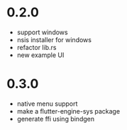 # 0.2.0
- support windows
- nsis installer for windows
- refactor lib.rs
- new example UI

# 0.3.0
- native menu support
- make a flutter-engine-sys package
- generate ffi using bindgen